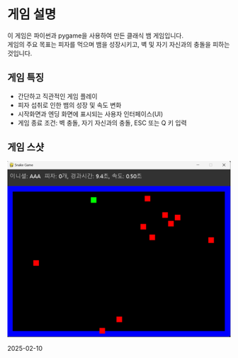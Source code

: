 # 게임 설명

이 게임은 파이썬과 pygame을 사용하여 만든 클래식 뱀 게임입니다.  
게임의 주요 목표는 피자를 먹으며 뱀을 성장시키고, 벽 및 자기 자신과의 충돌을 피하는 것입니다.

## 게임 특징
- 간단하고 직관적인 게임 플레이
- 피자 섭취로 인한 뱀의 성장 및 속도 변화
- 시작화면과 엔딩 화면에 표시되는 사용자 인터페이스(UI)
- 게임 종료 조건: 벽 충돌, 자기 자신과의 충돌, ESC 또는 Q 키 입력

## 게임 스샷
![게임 스샷](./assets/screenshot.png)

2025-02-10
